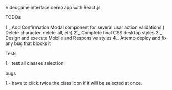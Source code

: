 Videogame interface demo app with React.js

TODOs

1._ Add Confirmation Modal component for several usar action validations ( Delete character, delete all, etc)
2._ Complete final CSS desktop styles
3._ Design and execute Mobile and Responsive styles
4._ Attemp deploy and fix any bug that blocks it

Tests

1._ test all classes selection.


bugs

1.- have to click twice the class icon if it will be selected at once.

